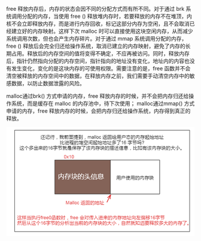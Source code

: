 free 释放内存后，内存的状态会因不同的分配方式而有所不同。对于通过 brk 系统调用分配的内存，当使用 free () 释放堆内存时，若要释放的内存不在堆顶，内核不会立即释放内存，而是进行内存回收，标记这部分内存为空闲，且不会取消已经建立好的内存映射。这样下次 malloc 时可以直接使用这块空闲内存，从而减少系统调用次数，但也会产生内存碎片。对于通过 mmap 系统调用分配的内存，free () 释放后会完全归还给操作系统，取消已建立的内存映射，避免了内存的长期占用。释放后的内存空间的值将变得不确定，不应再被访问。同时，释放内存后，指针仍然指向分配的内存空间，指针指向的地址没有变化，地址内的内容也没有发生变化，变化的是这块内存的可使用权限。需要注意的是，free 函数并不会清空被释放的内存空间中的数据，在释放内存之前，我们需要手动清空内存中的敏感数据，以防止数据泄露的风险。





malloc通过brk() 方式申请的内存，free 释放内存的时候，并不会把内存归还给操作系统，而是缓存在 malloc 的内存池中，待下次使用；
malloc通过mmap() 方式申请的内存，free 释放内存的时候，会把内存归还给操作系统，内存得到真正的释放。


![d1](../Image/内存释放大小.png)
